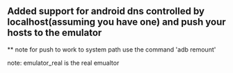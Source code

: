 ## Added support for android dns controlled by localhost(assuming you have one) and push your hosts to the emulator 
** note for push to work to system path use the command 'adb remount'

note: emulator_real is the real emualtor 

